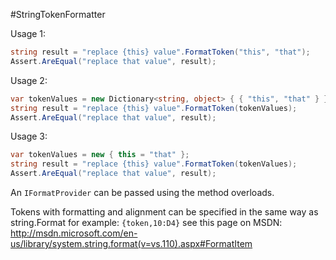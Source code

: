 #StringTokenFormatter

Usage 1:
```C#
string result = "replace {this} value".FormatToken("this", "that");
Assert.AreEqual("replace that value", result);
```
Usage 2:
```C#
var tokenValues = new Dictionary<string, object> { { "this", "that" } };
string result = "replace {this} value".FormatToken(tokenValues);
Assert.AreEqual("replace that value", result);
```
Usage 3:
```C#
var tokenValues = new { this = "that" };
string result = "replace {this} value".FormatToken(tokenValues);
Assert.AreEqual("replace that value", result);
```

An ```IFormatProvider``` can be passed using the method overloads.

Tokens with formatting and alignment can be specified in the same way as string.Format for example: ```{token,10:D4}``` see this page on MSDN: http://msdn.microsoft.com/en-us/library/system.string.format(v=vs.110).aspx#FormatItem
